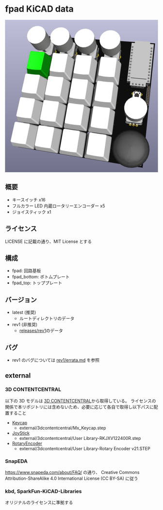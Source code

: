 # fpad KiCAD data

![fpad](images/fpad.png)

## 概要

- キースイッチ x16
- フルカラー LED 内蔵ロータリーエンコーダー x5
- ジョイスティック x1

## ライセンス

LICENSE に記載の通り、MIT License とする

## 構成

- fpad: 回路基板
- fpad_bottom: ボトムプレート
- fpad_top: トッププレート

## バージョン

- latest (推奨)
  - ルートディレクトリのデータ
- rev1 (非推奨)
  - [releases/rev1](releases/rev1)のデータ

## バグ

- rev1 のバグについては [rev1/errata.md](releases/rev1/errata.md) を参照

## external

### 3D CONTENTCENTRAL

以下の 3D モデルは [3D CONTENTCENTRAL](https://www.3dcontentcentral.com/)から取得している。
ライセンスの関係で本リポジトリには含めないため、必要に応じて各自で取得し以下パスに配置すること

- [Keycap](https://www.3dcontentcentral.com/secure/download-model.aspx?catalogid=171&id=941483)
  - external/3dcontentcentral/Mx_Keycap.step
- [JoyStick](https://www.3dcontentcentral.com/secure/download-model.aspx?catalogid=171&id=1681961)
  - external/3dcontentcentral/User Library-RKJXV122400R.step
- [RotaryEncoder](https://www.3dcontentcentral.com/download-model.aspx?catalogid=171&id=630216)
  - external/3dcontentcentral/User Library-Rotary Encoder v21.STEP

### SnapEDA

https://www.snapeda.com/about/FAQ/ の通り、 Creative Commons Attribution-ShareAlike 4.0 International License (CC BY-SA) に従う

### kbd, SparkFun-KiCAD-Libraries

オリジナルのライセンスに準拠する

